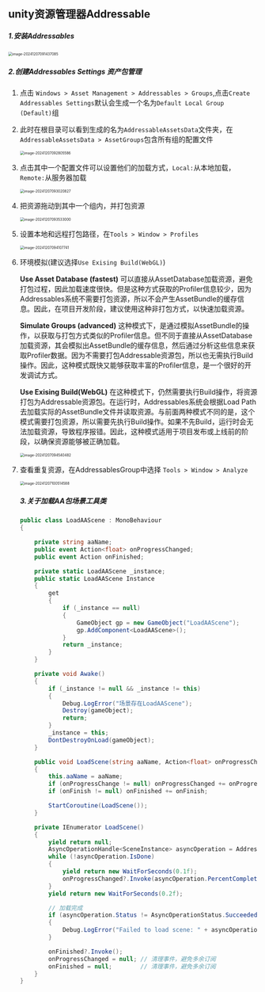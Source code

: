 ## unity资源管理器Addressable

##### 1.安装Addressables

<img src="../../assets/image-20241207091437085.png" alt="image-20241207091437085" style="zoom:50%;" />

##### 2.创建Addressables Settings 资产包管理

1. 点击 `Windows > Asset Management > Addressables > Groups`,点击`Create Addressables Settings`默认会生成一个名为`Default Local Group (Default)`组

2. 此时在根目录可以看到生成的名为`AddressableAssetsData`文件夹，在` AddressableAssetsData > AssetGroups`包含所有组的配置文件

   <img src="../../assets/image-20241207092805586.png" alt="image-20241207092805586" style="zoom:50%;" />

3. 点击其中一个配置文件可以设置他们的加载方式，`Local:`从本地加载，`Remote:`从服务器加载

   <img src="../../assets/image-20241207093020827.png" alt="image-20241207093020827" style="zoom:50%;" />

4. 把资源拖动到其中一个组内，并打包资源

   <img src="../../assets/image-20241207093533000.png" alt="image-20241207093533000" style="zoom:50%;" />

5. 设置本地和远程打包路径，在`Tools > Window > Profiles`

   <img src="../../assets/image-20241207094107741.png" alt="image-20241207094107741" style="zoom:50%;" />

6. 环境模拟(建议选择`Use Exising Build(WebGL)`)

   **Use Asset Database (fastest)**
   可以直接从AssetDatabase加载资源，避免打包过程，因此加载速度很快。但是这种方式获取的Profiler信息较少，因为Addressables系统不需要打包资源，所以不会产生AssetBundle的缓存信息。因此，在项目开发阶段，建议使用这种非打包方式，以快速加载资源。

   **Simulate Groups (advanced)**
   这种模式下，是通过模拟AssetBundle的操作，以获取与打包方式类似的Profiler信息。但不同于直接从AssetDatabase加载资源，其会模拟出AssetBundle的缓存信息，然后通过分析这些信息来获取Profiler数据。因为不需要打包Addressable资源包，所以也无需执行Build操作。因此，这种模式既快又能够获取丰富的Profiler信息，是一个很好的开发调试方式。

   **Use Exising Build(WebGL)**
   在这种模式下，仍然需要执行Build操作，将资源打包为Addressable资源包。在运行时，Addressables系统会根据Load Path去加载实际的AssetBundle文件并读取资源。与前面两种模式不同的是，这个模式需要打包资源，所以需要先执行Build操作。如果不先Build，运行时会无法加载资源，导致程序报错。因此，这种模式适用于项目发布或上线前的阶段，以确保资源能够被正确加载。

   <img src="../../assets/image-20241207094540482.png" alt="image-20241207094540482" style="zoom:50%;" />

7. 查看重复资源，在AddressablesGroup中选择 `Tools > Window > Analyze`

   <img src="../../assets/image-20241207100514588.png" alt="image-20241207100514588" style="zoom:50%;" />

   

   ##### 3.关于加载AA包场景工具类

   ```C#
   public class LoadAAScene : MonoBehaviour
   {
   
       private string aaName;
       public event Action<float> onProgressChanged;
       public event Action onFinished;
   
       private static LoadAAScene _instance;
       public static LoadAAScene Instance
       {
           get
           {
               if (_instance == null)
               {
                   GameObject gp = new GameObject("LoadAAScene");
                   gp.AddComponent<LoadAAScene>();
               }
               return _instance;
           }
       }
   
       private void Awake()
       {
           if (_instance != null && _instance != this)
           {
               Debug.LogError("场景存在LoadAAScene");
               Destroy(gameObject);
               return;
           }
           _instance = this;
           DontDestroyOnLoad(gameObject);
       }
   
       public void LoadScene(string aaName, Action<float> onProgressChange = null, Action onFinish = null)
       {
           this.aaName = aaName;
           if (onProgressChange != null) onProgressChanged += onProgressChange;
           if (onFinish != null) onFinished += onFinish;
   
           StartCoroutine(LoadScene());
       }
   
       private IEnumerator LoadScene()
       {
           yield return null;
           AsyncOperationHandle<SceneInstance> asyncOperation = Addressables.LoadSceneAsync(aaName);
           while (!asyncOperation.IsDone)
           {
               yield return new WaitForSeconds(0.1f);
               onProgressChanged?.Invoke(asyncOperation.PercentComplete);
           }
           yield return new WaitForSeconds(0.2f);
   
           // 加载完成
           if (asyncOperation.Status != AsyncOperationStatus.Succeeded)
           {
               Debug.LogError("Failed to load scene: " + asyncOperation.OperationException);
           }
   
           onFinished?.Invoke();
           onProgressChanged = null; // 清理事件，避免多余订阅
           onFinished = null;        // 清理事件，避免多余订阅
       }
   }
   ```